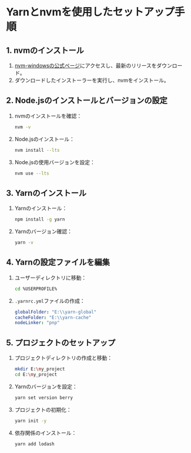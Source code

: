 # Yarnとnvmを使用したセットアップ手順

## 1. nvmのインストール
1. [nvm-windowsの公式ページ](https://github.com/coreybutler/nvm-windows/releases)にアクセスし、最新のリリースをダウンロード。
2. ダウンロードしたインストーラーを実行し、nvmをインストール。

## 2. Node.jsのインストールとバージョンの設定
1. nvmのインストールを確認：
    ```bash
    nvm -v
    ```
2. Node.jsのインストール：
    ```bash
    nvm install --lts
    ```
3. Node.jsの使用バージョンを設定：
    ```bash
    nvm use --lts
    ```

## 3. Yarnのインストール
1. Yarnのインストール：
    ```bash
    npm install -g yarn
    ```
2. Yarnのバージョン確認：
    ```bash
    yarn -v
    ```

## 4. Yarnの設定ファイルを編集
1. ユーザーディレクトリに移動：
    ```bash
    cd %USERPROFILE%
    ```
2. `.yarnrc.yml`ファイルの作成：
    ```yaml
    globalFolder: "E:\\yarn-global"
    cacheFolder: "E:\\yarn-cache"
    nodeLinker: "pnp"
    ```

## 5. プロジェクトのセットアップ
1. プロジェクトディレクトリの作成と移動：
    ```bash
    mkdir E:\my_project
    cd E:\my_project
    ```
2. Yarnのバージョンを設定：
    ```bash
    yarn set version berry
    ```
3. プロジェクトの初期化：
    ```bash
    yarn init -y
    ```
4. 依存関係のインストール：
    ```bash
    yarn add lodash
    ```
